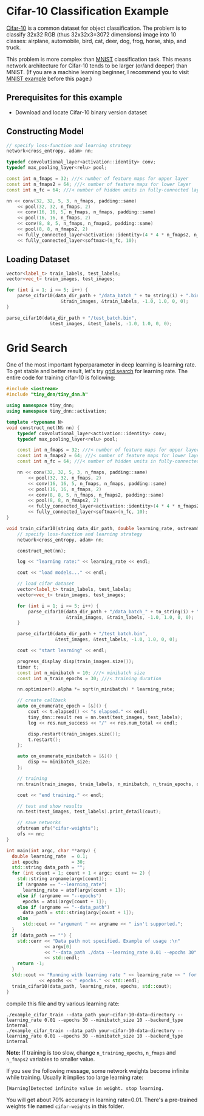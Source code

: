 # Cifar-10 Classification Example

[Cifar-10](http://www.cs.toronto.edu/~kriz/cifar.html) is a common dataset 
for object classification.
The problem is to classify 32x32 RGB (thus 32x32x3=3072 dimensions) image into 10 classes:
airplane, automobile, bird, cat, deer, dog, frog, horse, ship, and truck. 

This problem is more complex than [MNIST](http://yann.lecun.com/exdb/mnist/) classification task.
This means network architecture for Cifar-10 tends to be larger (or/and deeper) than MNIST.
(If you are a machine learning beginner, I recommend you to visit 
[MNIST example](https://github.com/nyanp/tiny-cnn/tree/master/examples/mnist) before this page.)

## Prerequisites for this example
- Download and locate Cifar-10 binary version dataset

## Constructing Model

```cpp
// specify loss-function and learning strategy
network<cross_entropy, adam> nn;

typedef convolutional_layer<activation::identity> conv;
typedef max_pooling_layer<relu> pool;

const int n_fmaps = 32; ///< number of feature maps for upper layer
const int n_fmaps2 = 64; ///< number of feature maps for lower layer
const int n_fc = 64; ///< number of hidden units in fully-connected layer

nn << conv(32, 32, 5, 3, n_fmaps, padding::same)
    << pool(32, 32, n_fmaps, 2)
    << conv(16, 16, 5, n_fmaps, n_fmaps, padding::same)
    << pool(16, 16, n_fmaps, 2)
    << conv(8, 8, 5, n_fmaps, n_fmaps2, padding::same)
    << pool(8, 8, n_fmaps2, 2)
    << fully_connected_layer<activation::identity>(4 * 4 * n_fmaps2, n_fc)
    << fully_connected_layer<softmax>(n_fc, 10);

```

## Loading Dataset
```cpp
vector<label_t> train_labels, test_labels;
vector<vec_t> train_images, test_images;

for (int i = 1; i <= 5; i++) {
    parse_cifar10(data_dir_path + "/data_batch_" + to_string(i) + ".bin",
                    &train_images, &train_labels, -1.0, 1.0, 0, 0);
}

parse_cifar10(data_dir_path + "/test_batch.bin",
                &test_images, &test_labels, -1.0, 1.0, 0, 0);
```

# Grid Search
One of the most important hyperparameter in deep learning is learning rate. 
To get stable and better result, let's try
 [grid search](https://en.wikipedia.org/wiki/Hyperparameter_optimization#Grid_search)
for learning rate. The entire code for training cifar-10 is following:

```cpp
#include <iostream>
#include "tiny_dnn/tiny_dnn.h"

using namespace tiny_dnn;
using namespace tiny_dnn::activation;

template <typename N>
void construct_net(N& nn) {
    typedef convolutional_layer<activation::identity> conv;
    typedef max_pooling_layer<relu> pool;

    const int n_fmaps = 32; ///< number of feature maps for upper layer
    const int n_fmaps2 = 64; ///< number of feature maps for lower layer
    const int n_fc = 64; ///< number of hidden units in fully-connected layer

    nn << conv(32, 32, 5, 3, n_fmaps, padding::same)
        << pool(32, 32, n_fmaps, 2)
        << conv(16, 16, 5, n_fmaps, n_fmaps, padding::same)
        << pool(16, 16, n_fmaps, 2)
        << conv(8, 8, 5, n_fmaps, n_fmaps2, padding::same)
        << pool(8, 8, n_fmaps2, 2)
        << fully_connected_layer<activation::identity>(4 * 4 * n_fmaps2, n_fc)
        << fully_connected_layer<softmax>(n_fc, 10);
}

void train_cifar10(string data_dir_path, double learning_rate, ostream& log) {
    // specify loss-function and learning strategy
    network<cross_entropy, adam> nn;

    construct_net(nn);

    log << "learning rate:" << learning_rate << endl;

    cout << "load models..." << endl;

    // load cifar dataset
    vector<label_t> train_labels, test_labels;
    vector<vec_t> train_images, test_images;

    for (int i = 1; i <= 5; i++) {
        parse_cifar10(data_dir_path + "/data_batch_" + to_string(i) + ".bin",
                      &train_images, &train_labels, -1.0, 1.0, 0, 0);
    }

    parse_cifar10(data_dir_path + "/test_batch.bin",
                  &test_images, &test_labels, -1.0, 1.0, 0, 0);

    cout << "start learning" << endl;

    progress_display disp(train_images.size());
    timer t;
    const int n_minibatch = 10; ///< minibatch size
    const int n_train_epochs = 30; ///< training duration

    nn.optimizer().alpha *= sqrt(n_minibatch) * learning_rate;

    // create callback
    auto on_enumerate_epoch = [&]() {
        cout << t.elapsed() << "s elapsed." << endl;
        tiny_dnn::result res = nn.test(test_images, test_labels);
        log << res.num_success << "/" << res.num_total << endl;

        disp.restart(train_images.size());
        t.restart();
    };

    auto on_enumerate_minibatch = [&]() {
        disp += minibatch_size;
    };

    // training
    nn.train(train_images, train_labels, n_minibatch, n_train_epochs, on_enumerate_minibatch, on_enumerate_epoch);

    cout << "end training." << endl;

    // test and show results
    nn.test(test_images, test_labels).print_detail(cout);

    // save networks
    ofstream ofs("cifar-weights");
    ofs << nn;
}

int main(int argc, char **argv) {
  double learning_rate  = 0.1;
  int epochs            = 30;
  std::string data_path = "";
  for (int count = 1; count + 1 < argc; count += 2) {
    std::string argname(argv[count]);
    if (argname == "--learning_rate")
      learning_rate = atof(argv[count + 1]);
    else if (argname == "--epochs")
      epochs = atoi(argv[count + 1]);
    else if (argname == "--data_path")
      data_path = std::string(argv[count + 1]);
    else
      std::cout << "argument " << argname << " isn't supported.";
  }
  if (data_path == "") {
    std::cerr << "Data path not specified. Example of usage :\n"
              << argv[0]
              << "--data_path ./data --learning_rate 0.01 --epochs 30"
              << std::endl;
    return -1;
  }
  std::cout << "Running with learning rate " << learning_rate << " for "
            << epochs << " epochs." << std::endl;
  train_cifar10(data_path, learning_rate, epochs, std::cout);
}
```

compile this file and try various learning rate:

```
./example_cifar_train --data_path your-cifar-10-data-directory --learning_rate 0.01 --epochs 30 --minibatch_size 10 --backend_type internal
./example_cifar_train --data_path your-cifar-10-data-directory --learning_rate 0.01 --epochs 30 --minibatch_size 10 --backend_type internal
```

**Note:** If training is too slow, change ```n_training_epochs```, ```n_fmaps```
 and ```n_fmaps2``` variables to smaller value.

If you see the following message, some network weights become infinite 
while training. Usually it implies too large learning rate:

```
[Warning]Detected infinite value in weight. stop learning.
```

You will get about 70% accuracy in learning rate=0.01. 
There's a pre-trained weights file named `cifar-weights` in this folder.
